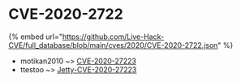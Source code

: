 # CVE-2020-2722
{% embed url="https://github.com/Live-Hack-CVE/full_database/blob/main/cves/2020/CVE-2020-2722.json" %}

* motikan2010 ~> [CVE-2020-27223](https://www.alice-snow.ru/2020/database/cve-2020-2722/cve-2020-27223-motikan2010)
* ttestoo ~> [Jetty-CVE-2020-27223](https://www.alice-snow.ru/2020/database/cve-2020-2722/jetty-cve-2020-27223-ttestoo)